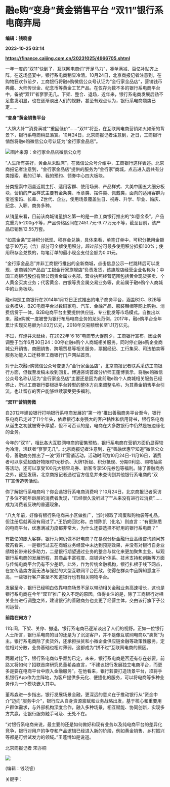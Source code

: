 # 融e购“变身”黄金销售平台 “双11”银行系电商弃局
**编辑：钱晓睿**

**2023-10-25 03:14**

**https://finance.caijing.com.cn/20231025/4966705.shtml**

一年一度的“双11”快到了，互联网电商们“开足马力”，凑单满减、百亿补贴齐上阵，在这场盛宴中，银行系电商稍显冷清。10月24日，北京商报记者注意到，在购物狂欢节前夕，工商银行将融e购微信公众号认证为“金行家金品店”，营销钱币典藏、大师传世金、纪念币等黄金工艺产品。在仅存为数不多的银行系电商平台中，备战“双11”者寥寥无几。下架、整合、退场，近年来，银行系电商发展后劲不足愈发明显，也在逐渐淡出人们的视野，甚至有观点认为，银行系电商颓势已定……

**“变身”黄金销售平台**

“大牌大补”“消费满减”“重回低价”……“双11”将至，在互联网电商营销如火如荼的背景下，银行系电商稍显落寞。10月24日，北京商报记者注意到，近日，工商银行悄然将融e购微信公众号认证为“金行家金品店”。

![图片来源：金行家金品店微信公众号](https://upload.bbtnews.com.cn/2023/1024/1698151912956.jpg)

“人生所有美好，黄金从未缺席”，在微信公众号介绍中，工商银行这样表述。北京商报记者注意到，“金行家金品店”提供的服务为“金行家”商城，点击进入后共有分类搜索、我的订单、我的预约、领券中心四大板块。

分类搜索中涵盖近期主打、适用客群、使用场景、产品样式、大美中国五大细分板块，营销的产品样式主要有金条类、币章类、摆件类、佩戴类，面向的适用客群为宝爸宝妈、长辈、Z世代、企业，使用场景覆盖生日、祝寿、升学、毕业、婚庆、纪念、入职、商务多种。

从销量来看，目前该商城销量排名第一的是一款工商银行推出的“如意金条”，产品克重为5-200g不等，产品价格区间在2451.7元-9.77万元不等，截至目前，该产品已销售12.55万套。

“如意金条”支持积分抵现、积存金兑换，具体来看，单笔订单中，可积分抵用金额低于10万元（含）部分可全额使用积分，超过部分可最多使用积分抵扣100%；使用积存金兑换的，每笔订单的最小现金支付金额为0.01元。

“金行家金品店”并非工商银行推出的全新商城，点击信息公示一栏跳转后可以发现，该商城的产品由“工银金行家旗舰店”负责发货，该旗舰店经营企业名称为：中国工商银行股份有限公司贵金属业务部，营业执照经营范围包括黄金现货买卖、个人黄金买卖业务；代客黄金、白银等贵金属交易业务等，此前属于融e购个人商城中的业务板块。

融e购是工商银行在2014年1月12日正式推出的电子商务平台，涵盖B2C、B2B等业务模块，B2C电商平台以数码家电、汽车、金融产品、服装鞋帽等网上购物、消费信贷于一体，B2B电商平台主要提供供应链、专业批发等市场模式。自推出以来，融e购就一度被誉为银行布局电商业务的龙头范例，2017年，融e购平台全年累计实现交易额为1.03万亿元，2018年交易额增长至1.11万亿元。

不过，辉煌并未延续，在2022年“6·18”电商节大促前夕，工商银行宣布，因业务调整于当年6月30日24：00停止融e购个人商城相关服务，同时停止融e购企业商城公开销售、商圈销售、跨境贸易等相关服务，票据经纪、工行集采、司法拍卖等服务功能入口迁移至工商银行门户网站首页。

对于此次融e购微信公众号变更为“金行家金品店”，北京商报记者联系采访工商银行方面，但截至发稿未收到回复。博通咨询首席分析师王蓬博表示，将融e购微信公众号名称认证为“金行家金品店”主要还是因为此前融e购个人商城相关服务已经停止，所以工商银行要根据平台转型的整体方向来调整名称，为其黄金销售平台引流，也让留存的客户能够继续享受更多福利。

**“双11”营销势微**

自2012年建设银行打响银行系电商发展的“第一枪”推出善融商务平台至今，银行系电商已走过了11个年头，依靠银行本身强大的客户黏性和信用背书，银行系电商从诞生之初就被寄予厚望，但不可否认的是，电商在大多数银行中仍然是被边缘化的业务。

今年的“双11”，相比各大互联网电商的密集预热，银行系电商在营销方面仍显得较为冷清，活跃者“寥寥无几”。北京商报记者注意到，在“善融优惠早知道”微信公众号，善融商务推出了一波“双11”营销活动，活动时间为10月24日-11月16日，消费者可以享受超值好物限时1元秒杀、大牌1折起、积分抵现、分期0利息、购物抽奖等活动，还可以享受100元大额早鸟券、新客专享50元券包等福利。除了善融商务之外，截至发稿，北京商报记者通过官方信息并未查询到其他银行系电商的“双11”宣传造势活动。

你了解银行系电商吗？你会选银行系电商消费吗？10月24日，北京商报记者采访了多位不同年龄层的消费者发现，“已经很久没听过了”“从来没有进行过消费”……成为消费者反映的普遍现象。

“八九年前，好像有银行系电商来小区做推广，当时领取了鸡蛋和购物袋等礼品，但注册后就再没有用过了。”王奶奶回忆称。白领陈凯（化名）则直言：“有更熟悉的电商平台，优惠满减力度都非常大，为什么还要选择不好用的银行系电商？”

有数亿的庞大客群，银行为何仍做不好电商？在易观分析金融行业高级咨询顾问苏筱芮看来，一是银行过去在商城业务经营中未达到预期效果，并没有对银行自身业绩增长带来较多助力，二是银行期望通过业务的整合与优化来更加聚焦主业。纵观银行系电商的发展历程，其商品丰富程度、店铺评价体系、技术支持和创新等方面与传统电商平台仍有不少差距。此外，作为传统金融机构，银行扎根于线下网点，在宣传造势方面无法与强劲的大型互联网平台匹敌，使得在群众中品牌知悉度不高，一些银行客户甚至不知道银行也有相关购物平台。

发展至今，银行已经明白依靠电商场景不足以带动相关金融业务高速增长，这也是银行系电商在今年“双11”推广投入不足的原因。值得关注的是，除了工商银行对相关业务进行调整之外，建设银行的善融商务也变更了经营主体，交由该行旗下子公司运营。

**前路在何方？**

11年间，下架、关停、撤退，银行系电商已逐渐淡出了人们的视野。正如一位银行人士所言，银行系电商的目的还是为了沉淀客户，并不是像互联网电商以“卖货”为主。银行系电商除了卖货外，还承担扶贫和小微企业供应链金融等政策性服务，定位相对分散，业务基础也相对薄弱，这都成为“拼不过”互联网电商的原因。

两厢对比下，银行系电商似乎颓势已定，未来，银行系电商是否还有存在必要，前路又将如何？招联首席研究员董希淼直言，“不建议银行发展独立电商平台，而更多是要在电商平台中嵌入金融服务”。在他看来，银行若要打造场景平台，须将手机银行App作为主阵地，为客户提供多元化、便捷化的服务，可以将电商等多种业务作为一个模块嵌入其中。

董希淼进一步指出，银行发展场景金融，更深远的意义在于推动银行从“资金中介”迈向“服务中介”，银行应从自身资源禀赋和业务战略出发，基于核心和重要用户群体需求，与外部机构深度合作，融入多种场景，相互赋能、协同创新，实现多方共赢，让银行服务触手可及、无处不在。

“对银行系电商来说，最主要的还是如何做好和现有业务以及纯电商平台的差异化竞争，银行对用户的争夺和产品逻辑已经进入新的阶段，例如黄金销售、乡村振兴等都是可尝试发力的领域。”王蓬博如是说道。

北京商报记者 宋亦桐

![](https://tx1.cdn.caijing.com.cn/2014-03-27/114048455.jpg)

(编辑：钱晓睿)

关键字：